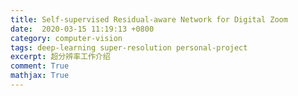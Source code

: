 ```yaml
---
title: Self-supervised Residual-aware Network for Digital Zoom
date:  2020-03-15 11:19:13 +0800
category: computer-vision 
tags: deep-learning super-resolution personal-project
excerpt: 超分辨率工作介绍
comment: True
mathjax: True
---
```

